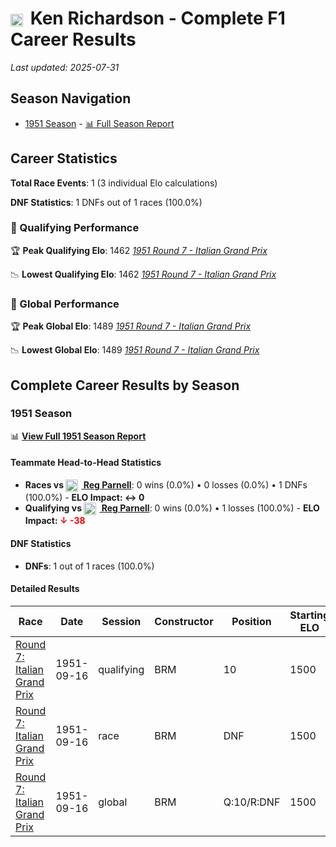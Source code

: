 # <img src="https://upload.wikimedia.org/wikipedia/commons/thumb/8/83/Flag_of_the_United_Kingdom_%283-5%29.svg/512px-Flag_of_the_United_Kingdom_%283-5%29.svg.png?20250726143817" alt="United Kingdom" width="20" height="auto" style="vertical-align: middle; margin-right: 5px;" onerror="this.outerHTML='🇬🇧'; this.style.marginRight='5px';"/> Ken Richardson - Complete F1 Career Results

*Last updated: 2025-07-31*

## Season Navigation

- [1951 Season](#1951-season) - [📊 Full Season Report](../seasons/1951-season-report)

## Career Statistics

**Total Race Events**: 1 (3 individual Elo calculations)

**DNF Statistics**: 1 DNFs out of 1 races (100.0%)

### 🏁 Qualifying Performance

🏆 **Peak Qualifying Elo**: 1462
   *[1951 Round 7 - Italian Grand Prix](../seasons/1951-season-report#round-7-italian-grand-prix)*

📉 **Lowest Qualifying Elo**: 1462
   *[1951 Round 7 - Italian Grand Prix](../seasons/1951-season-report#round-7-italian-grand-prix)*

### 🌟 Global Performance

🏆 **Peak Global Elo**: 1489
   *[1951 Round 7 - Italian Grand Prix](../seasons/1951-season-report#round-7-italian-grand-prix)*

📉 **Lowest Global Elo**: 1489
   *[1951 Round 7 - Italian Grand Prix](../seasons/1951-season-report#round-7-italian-grand-prix)*


## Complete Career Results by Season

### 1951 Season

📊 **[View Full 1951 Season Report](../seasons/1951-season-report)**

#### Teammate Head-to-Head Statistics

- **Races vs [<img src="https://upload.wikimedia.org/wikipedia/commons/thumb/8/83/Flag_of_the_United_Kingdom_%283-5%29.svg/512px-Flag_of_the_United_Kingdom_%283-5%29.svg.png?20250726143817" alt="United Kingdom" width="20" height="auto" style="vertical-align: middle; margin-right: 5px;" onerror="this.outerHTML='🇬🇧'; this.style.marginRight='5px';"/> Reg Parnell](reg-parnell)**: 0 wins (0.0%) • 0 losses (0.0%) • 1 DNFs (100.0%) - **ELO Impact: ↔ 0**
- **Qualifying vs [<img src="https://upload.wikimedia.org/wikipedia/commons/thumb/8/83/Flag_of_the_United_Kingdom_%283-5%29.svg/512px-Flag_of_the_United_Kingdom_%283-5%29.svg.png?20250726143817" alt="United Kingdom" width="20" height="auto" style="vertical-align: middle; margin-right: 5px;" onerror="this.outerHTML='🇬🇧'; this.style.marginRight='5px';"/> Reg Parnell](reg-parnell)**: 0 wins (0.0%) • 1 losses (100.0%) - **ELO Impact: **<span style="color: red;">↓ -38</span>****

#### DNF Statistics

- **DNFs**: 1 out of 1 races (100.0%)

#### Detailed Results

| Race | Date | Session | Constructor | Position | Starting ELO | ELO Change | Final ELO | Teammate |
|------|------|---------|-------------|----------|--------------|------------|-----------|----------|
| [Round 7: Italian Grand Prix](../seasons/1951-season-report#round-7-italian-grand-prix) | 1951-09-16 | qualifying | BRM | 10 | 1500 | -38 | 1462 | [<img src="https://upload.wikimedia.org/wikipedia/commons/thumb/8/83/Flag_of_the_United_Kingdom_%283-5%29.svg/512px-Flag_of_the_United_Kingdom_%283-5%29.svg.png?20250726143817" alt="United Kingdom" width="20" height="auto" style="vertical-align: middle; margin-right: 5px;" onerror="this.outerHTML='🇬🇧'; this.style.marginRight='5px';"/> Reg Parnell](reg-parnell) |
| [Round 7: Italian Grand Prix](../seasons/1951-season-report#round-7-italian-grand-prix) | 1951-09-16 | race | BRM | DNF | 1500 | N/A | 1500 | [<img src="https://upload.wikimedia.org/wikipedia/commons/thumb/8/83/Flag_of_the_United_Kingdom_%283-5%29.svg/512px-Flag_of_the_United_Kingdom_%283-5%29.svg.png?20250726143817" alt="United Kingdom" width="20" height="auto" style="vertical-align: middle; margin-right: 5px;" onerror="this.outerHTML='🇬🇧'; this.style.marginRight='5px';"/> Reg Parnell](reg-parnell) |
| [Round 7: Italian Grand Prix](../seasons/1951-season-report#round-7-italian-grand-prix) | 1951-09-16 | global | BRM | Q:10/R:DNF | 1500 | -11 | 1489 | [<img src="https://upload.wikimedia.org/wikipedia/commons/thumb/8/83/Flag_of_the_United_Kingdom_%283-5%29.svg/512px-Flag_of_the_United_Kingdom_%283-5%29.svg.png?20250726143817" alt="United Kingdom" width="20" height="auto" style="vertical-align: middle; margin-right: 5px;" onerror="this.outerHTML='🇬🇧'; this.style.marginRight='5px';"/> Reg Parnell](reg-parnell) |


